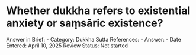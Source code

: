 # Whether dukkha refers to existential anxiety or saṃsāric existence?

Answer in Brief: -
 Category: Dukkha
Sutta References: -
Answer: -
Date Entered: April 10, 2025
Review Status: Not started